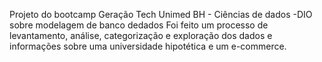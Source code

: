 Projeto do bootcamp Geração Tech Unimed BH - Ciências de dados -DIO sobre modelagem de banco dedados
Foi feito um processo de levantamento, análise, categorização e exploração dos dados e informações sobre uma universidade hipotética e um e-commerce.
